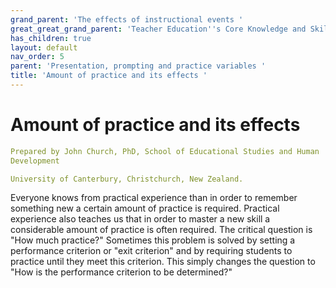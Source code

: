 ```yaml
---
grand_parent: 'The effects of instructional events '
great_great_grand_parent: 'Teacher Education''s Core Knowledge and Skills.'
has_children: true
layout: default
nav_order: 5
parent: 'Presentation, prompting and practice variables '
title: 'Amount of practice and its effects '
---
```

# Amount of practice and its effects


```yaml
Prepared by John Church, PhD, School of Educational Studies and Human
Development

University of Canterbury, Christchurch, New Zealand.
```


Everyone knows from practical experience than in order to remember
something new a certain amount of practice is required. Practical
experience also teaches us that in order to master a new skill a
considerable amount of practice is often required. The critical question
is "How much practice?" Sometimes this problem is solved by setting a
performance criterion or "exit criterion" and by requiring students to
practice until they meet this criterion. This simply changes the
question to "How is the performance criterion to be determined?"
